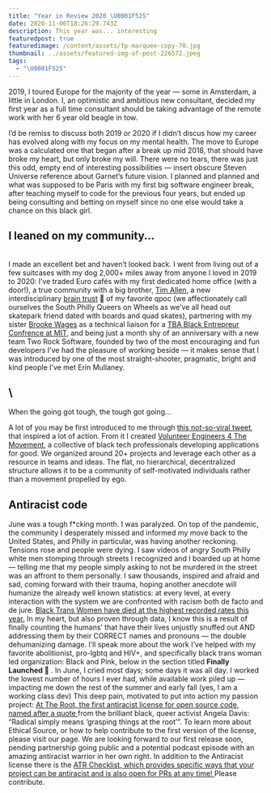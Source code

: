 ```yaml
---
title: "Year in Review 2020 \U0001F525"
date: 2020-11-06T18:26:29.743Z
description: This year was... interesting
featuredpost: true
featuredimage: /content/assets/fp-marquee-copy-70.jpg
thumbnail: ../assets/featured-img-of-post-226572.jpeg
tags:
  - "\U0001F525"
---
```

2019, I toured Europe for the majority of the year — some in Amsterdam, a little in London. I, an optimistic and ambitious new consultant, decided my first year as a full time consultant should be taking advantage of the remote work with her 6 year old beagle in tow.

I’d be remiss to discuss both 2019 or 2020 if I didn’t discus how my career has evolved along with my focus on my mental health. The move to Europe was a calculated one that began after a break up mid 2018, that should have broke my heart, but only broke my will. There were no tears, there was just this odd, empty end of interesting possibilities — insert obscure Steven Universe reference about Garnet’s future vision. I planned and planned and what was supposed to be Paris with my first big software engineer break, after teaching myself to code for the previous four years, but ended up being consulting and betting on myself since no one else would take a chance on this black girl. 

## I leaned on my community...

\
I made an excellent bet and haven’t looked back. I went from living out of a few suitcases with my dog 2,000+ miles away from anyone I loved in 2019 to 2020: I’ve traded Euro cafés with my first dedicated home office (with a door!), a true community with a big brother, [Tim Allen](https://glittertech.dev), a new interdisciplinary [brain trust](https://glittertech.dev/braintrust) 🧠 of my favorite qpoc (we affectionately call ourselves the South Philly Queers on Wheels as we’ve all head out skatepark friend dated with boards and quad skates), partnering with my sister [Brooke Wages](https://glittertech.dev) as a technical liaison for a [TBA Black Entrepreur Confrence at MIT](https://glittertech.dev), and being just a month shy of an anniversary with a new team Two Rock Software, founded by two of the most encouraging and fun developers I’ve had the pleasure of working beside — it makes sense that I was introduced by one of the most straight-shooter, pragmatic, bright and kind people I’ve met Erin Mullaney.

## \

When the going got tough, the tough got going...

A lot of you may be first introduced to me through [this not-so-viral tweet](https://twitter.com/ve4tm/status/1321641275704152064?s=21), that inspired a lot of action. From it I created [Volunteer Engineers 4 The Movement](https://ve4tm.dev), a collective of black tech professionals developing applications for good. We organized around 20+ projects and leverage each other as a resource in teams and ideas. The flat, no hierarchical, decentralized structure allows it to be a community of self-motivated individuals rather than a movement propelled by ego. 

## Antiracist code

June was a tough f*cking month. I was paralyzed. On top of the pandemic, the community I desperately missed and informed my move back to the United States, and Philly in particular, was having another reckoning. Tensions rose and people were dying. I saw videos of angry South Philly white men stomping through streets I recognized and I boarded up at home — telling me that my people simply asking to not be murdered in the street was an affront to them personally. I saw thousands, inspired and afraid and sad, coming forward with their trauma, hoping another anecdote will humanize the already well known statistics: at every level, at every interaction with the system we are confronted with racism both de facto and de jure. [Black Trans Women have died at the highest recorded rates this year.](https://glittertech.dev) In my heart, but also proven through data, I know this is a result of finally counting the humans’ that have their lives unjustly snuffed out AND addressing them by their CORRECT names and pronouns — the double dehumanizing damage. I’ll speak more about the work I’ve helped with my favorite abolitionist, pro-lgbtq and HIV+, and specifically black trans woman led organization: Black and Pink, below in the section titled **Finally Launched 🚀** .  In June, I cried most days; some days it was all day. I worked the lowest number of hours I ever had, while available work piled up — impacting me down the rest of the summer and early fall (yes, I am a working class dev) This deep pain, motivated to put into action my passion project: [At The Root, the first antiracist license for open source code, named after a quote ](https://attheroot.dev)from the brilliant black, queer activist Angela Davis: “Radical simply means ‘grasping things at the root’”. To learn more about Ethical Source, or how to help contribute to the first version of the license, please visit our page. We are looking forward to our first release soon, pending partnership going public and a potential podcast episode with an amazing antiracist warrior in her own right. In addition to the Antiracist license there is the [ATR Checklist, which provides specific ways that your project can be antiracist and is also open for PRs at any time! ](https://attheroot.dev)Please contribute.
